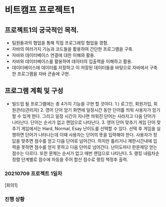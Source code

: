 # 비트캠프 프로젝트1

## 프로젝트1의 궁국적인 목적.
- 팀원들과의 협업을 통해 직접 프로그래밍 협업을 경험.
- 자바의 여러가지 기능과 코드들을 활용하여 간단한 프로그램을 구축.
- 자바와 데이터베이스 연결에 대한 이해와 활용.
- 자바와 데이터베이스를 활용하여 데이터의 입출력을 이해하고 활용.
- 데이터베이스에 데이터를 저장하고 이 저장된 데이터들을 바탕으로 자바에서 구축한 프로그램을 자바 콘솔에 구현.

## 프로그램 계획 및 구성
- 빌드업 될 프로그램에는 총 4가지 기능을 구현 할 것이다.
    1.) 로그인, 회원가입, 회원관리(관리자)
    2. 영어 단어 암기
         화면에 일정시간 동안 단어를 띄워 사용자가 암기할 수 있게 한다. 그리고 일정 시간이 지나면 띄워진 단어는 
         사라지고 다음 단어가 나타난다. 단어는 순서가 없고 랜덤으로 나타난다.
    3. 영어 단어 맞추기 게임
         단어 맞추기 게임에서는 Hard, Normal, Esay 난이도를 선택할 수 있다. 선택 후 게임을 실행하면 단어가 
         나타나는데 이때 사용자는 단어의 뜻을 입력해야 한다. 사용자가 정답을 맞추면 점수를 얻고 다음 단어로
         넘어간다. 하지만 틀리거나 제한시간내에 입력을 못하면 점수를 얻지 못하고 다음 단어로 넘어간다.
         난이도마다 한문제당 얻는 점수는 다르다. 또한 문제는 순서가 없고 매번 랜덤으로 나타난다.
    5. 랭킹
         내림차순 정렬
         단계별로 점수에 차등을 주어 합산 점수로 랭킹 책정후 출력.


### 20210709 프로젝트 1일차
[회의1]

### 진행 상황
